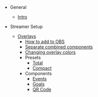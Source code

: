 - General

    - [Intro](/)

- Streamer Setup

    - [Overlays](overlays/)
        - [How to add to OBS](overlays/add-to-scene/)
        - [Separate combined components](overlays/separate-merged-components/)
        - [Changing overlay colors](overlays/colors/)
        - Presets
            - [Total](overlays/presets/total/)
            - [Compact](overlays/presets/compact/)
        - Components
            - [Events](overlays/presets/events/)
            - [Goals](overlays/presets/goals/)
            - [QR Code](overlays/presets/qr-code/)
